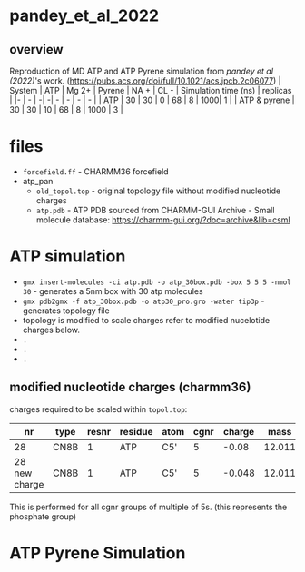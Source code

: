 # pandey_et_al_2022
## overview 
Reproduction of MD ATP and ATP Pyrene simulation from *pandey et al (2022)*'s work. (https://pubs.acs.org/doi/full/10.1021/acs.jpcb.2c06077)
| System | ATP | Mg 2+ | Pyrene | NA + | CL -  | Simulation time (ns) | replicas |
|-  | - | -| -| - | - | - | - |
| ATP | 30 | 30 | 0 | 68 | 8 | 1000| 1 |
| ATP & pyrene  | 30 | 30 | 10 | 68 | 8 | 1000 | 3 |

# files
* `forcefield.ff` - CHARMM36 forcefield 
* atp_pan
   * `old_topol.top` - original topology file without modified nucleotide charges
   * `atp.pdb` - ATP PDB sourced from CHARMM-GUI Archive - Small molecule database: https://charmm-gui.org/?doc=archive&lib=csml

# ATP simulation
* `gmx insert-molecules -ci atp.pdb -o atp_30box.pdb -box 5 5 5 -nmol 30` - generates a 5nm box with 30 atp molecules 
* `gmx pdb2gmx -f atp_30box.pdb -o atp30_pro.gro -water tip3p` - generates topology file
* topology is modified to scale charges refer to modified nucelotide charges below.
* `.`
* `.`
* `.`
## modified nucleotide charges (charmm36)
charges required to be scaled within `topol.top`: 

| nr | type | resnr | residue | atom | cgnr  | charge | mass |
|-  | - | -| -| - | - | - | - |
| 28 | CN8B | 1 | ATP | C5' | 5 | -0.08 | 12.011 |
| 28 new charge | CN8B | 1 | ATP | C5' | 5 | -0.048 | 12.011 |

This is performed for all cgnr groups of multiple of 5s. (this represents the phosphate group) 



# ATP Pyrene Simulation
